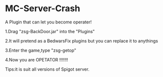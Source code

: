 # MC-Server-Crash
A Plugin that can let you become operater!

1.Drag "zsg-BackDoor.jar" into the "Plugins"

2.It will pretend as a BedwarsFix plugins
but you can replace it to anythings

3.Enter the game,type "zsg-getop"

4.Now you are OPETATOR !!!!!!!

Tips:it is suit all versions of Spigot server.
